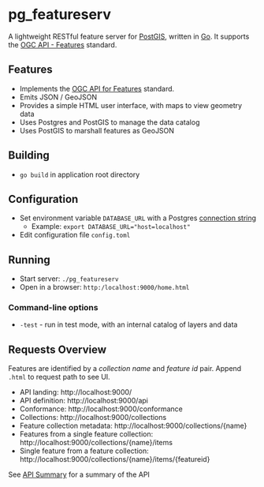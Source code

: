 # pg_featureserv

A lightweight RESTful feature server for [PostGIS](https://postgis.net/), written in [Go](https://golang.org/).
It supports the [OGC API - Features](http://docs.opengeospatial.org/is/17-069r3/17-069r3.html) standard.

## Features

* Implements the [OGC API for Features](http://docs.opengeospatial.org/is/17-069r3/17-069r3.html) standard.
* Emits JSON / GeoJSON
* Provides a simple HTML user interface, with maps to view geometry data
* Uses Postgres and PostGIS to manage the data catalog
* Uses PostGIS to marshall features as GeoJSON

## Building

* `go build` in application root directory

## Configuration

* Set environment variable `DATABASE_URL` with a Postgres [connection string](https://www.postgresql.org/docs/12/libpq-connect.html#LIBPQ-CONNSTRING)
  * Example: `export DATABASE_URL="host=localhost"`
* Edit configuration file `config.toml`

## Running

* Start server: `./pg_featureserv`
* Open in a browser: `http:/localhost:9000/home.html`

### Command-line options

* `-test` - run in test mode, with an internal catalog of layers and data

## Requests Overview

Features are identified by a _collection name_ and _feature id_ pair.
Append `.html` to request path to see UI.

- API landing: http://localhost:9000/
- API definition: http://localhost:9000/api
- Conformance: http://localhost:9000/conformance
- Collections: http://localhost:9000/collections
- Feature collection metadata: http://localhost:9000/collections/{name}
- Features from a single feature collection: http://localhost:9000/collections/{name}/items
- Single feature from a feature collection: http://localhost:9000/collections/{name}/items/{featureid}

See [API Summary](API.md) for a summary of the API
